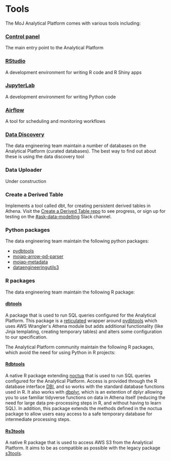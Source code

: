 # Tools

The MoJ Analytical Platform comes with various tools including:

### [Control panel](control-panel.html) 
The main entry point to the Analytical Platform
### [RStudio](rstudio)
A development environment for writing R code and R Shiny apps

### [JupyterLab](jupyterlab) 
A development environment for writing Python code

### [Airflow](airflow) 
A tool for scheduling and monitoring workflows

### [Data Discovery](../data/curated-databases/data-documentation)
The data engineering team maintain a number of databases on the Analytical Platform (curated databases). The best way to find out about these is using the data discovery tool

### Data Uploader
Under construction

### Create a Derived Table
Implements a tool called dbt, for creating persistent derived tables in Athena. Visit the [Create a Derived Table repo](https://github.com/moj-analytical-services/create-a-derived-table) to see progress, or sign up for testing on the [#ask-data-modelling](https://asdslack.slack.com/archives/C03J21VFHQ9) Slack channel.

### Python packages

The data engineering team maintain the following python packages:

* [pydbtools](https://github.com/moj-analytical-services/pydbtools)
* [mojap-arrow-pd-parser](https://github.com/moj-analytical-services/mojap-arrow-pd-parser)
* [mojap-metadata](https://github.com/moj-analytical-services/mojap-metadata)
* [dataengineeringutils3](https://github.com/moj-analytical-services/dataengineeringutils3)

### R packages

The data engineering team maintain the following R package:

#### [dbtools](https://github.com/moj-analytical-services/dbtools)
A package that is used to run SQL queries configured for the Analytical Platform. This package is a [reticulated](https://rstudio.github.io/reticulate/) wrapper around [pydbtools](https://github.com/moj-analytical-services/pydbtools) which uses AWS Wrangler's Athena module but adds additional functionality (like Jinja templating, creating temporary tables) and alters some configuration to our specification.

The Analytical Platform community maintain the following R packages, which avoid the need for using Python in R projects:

#### [Rdbtools](https://github.com/moj-analytical-services/Rdbtools)
A native R package extending [noctua](https://dyfanjones.github.io/noctua/index.html) that is used to run SQL queries configured for the Analytical Platform. Access is provided through the R database interface [DBI](https://dbi.r-dbi.org/), and so works with the standard database functions used in R. It also works with [dbplyr](https://dbplyr.tidyverse.org/), which is an extention of dplyr allowing you to use familiar tidyverse functions on data in Athena itself (reducing the need for large data pre-processing steps in R, and without having to learn SQL). In addition, this package extends the methods defined in the noctua package to allow users easy access to a safe temporary database for intermediate processing steps.

#### [Rs3tools](https://github.com/moj-analytical-services/Rs3tools)
A native R package that is used to access AWS S3 from the Analytical Platform. It aims to be as compatible as possible with the legacy package [s3tools](https://github.com/moj-analytical-services/s3tools).